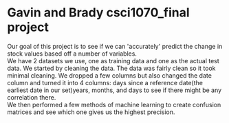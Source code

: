 # Gavin and Brady csci1070_final project
Our goal of this project is to see if we can 'accurately' predict the change in stock values based off a number of variables. <br>
We have 2 datasets we use, one as training data and one as the actual test data. We started by cleaning the data. The data was fairly clean so it took minimal cleaning.
We dropped a few columns but also changed the date column and turned it into 4 columns: days since a reference date(the earliest date in our set)years, months, and days to see 
if there might be any correlation there. <br>
We then performed a few methods of machine learning to create confusion matrices and see which one gives us the highest precision.
